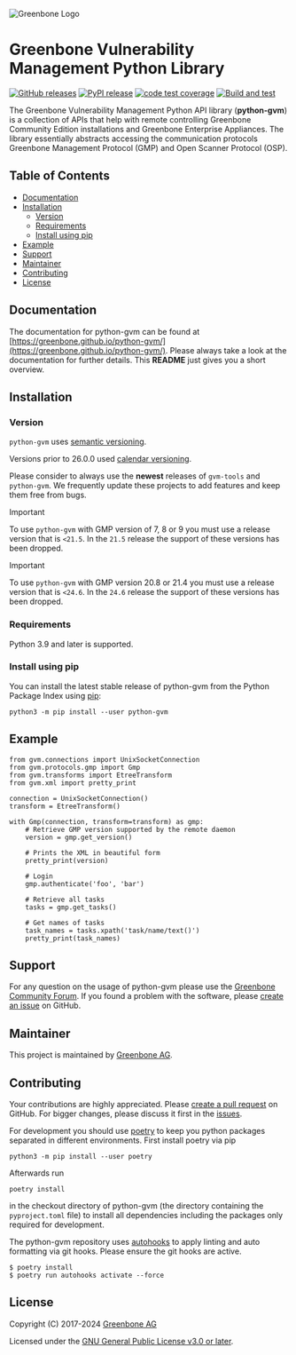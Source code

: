 ![Greenbone Logo](https://www.greenbone.net/wp-content/uploads/gb_new-logo_horizontal_rgb_small.png)

# Greenbone Vulnerability Management Python Library <!-- omit in toc -->

[![GitHub releases](https://img.shields.io/github/release-pre/greenbone/python-gvm.svg)](https://github.com/greenbone/python-gvm/releases)
[![PyPI release](https://img.shields.io/pypi/v/python-gvm.svg)](https://pypi.org/project/python-gvm/)
[![code test coverage](https://codecov.io/gh/greenbone/python-gvm/branch/main/graph/badge.svg)](https://codecov.io/gh/greenbone/python-gvm)
[![Build and test](https://github.com/greenbone/python-gvm/actions/workflows/ci.yml/badge.svg)](https://github.com/greenbone/python-gvm/actions/workflows/ci.yml)

The Greenbone Vulnerability Management Python API library (**python-gvm**) is a
collection of APIs that help with remote controlling Greenbone Community Edition
installations and Greenbone Enterprise Appliances. The library essentially
abstracts accessing the communication protocols Greenbone Management Protocol
(GMP) and Open Scanner Protocol (OSP).

## Table of Contents <!-- omit in toc -->

- [Documentation](#documentation)
- [Installation](#installation)
  - [Version](#version)
  - [Requirements](#requirements)
  - [Install using pip](#install-using-pip)
- [Example](#example)
- [Support](#support)
- [Maintainer](#maintainer)
- [Contributing](#contributing)
- [License](#license)

## Documentation

The documentation for python-gvm can be found at
[https://greenbone.github.io/python-gvm/](https://greenbone.github.io/python-gvm/).
Please always take a look at the documentation for further details. This
**README** just gives you a short overview.

## Installation

### Version

`python-gvm` uses [semantic versioning](https://semver.org/).

Versions prior to 26.0.0 used [calendar versioning](https://calver.org/).

Please consider to always use the **newest** releases of `gvm-tools` and `python-gvm`.
We frequently update these projects to add features and keep them free from bugs.

> [!IMPORTANT]
> To use `python-gvm` with GMP version of 7, 8 or 9 you must use a release version
> that is `<21.5`. In the `21.5` release the support of these versions has been
> dropped.

> [!IMPORTANT]
> To use `python-gvm` with  GMP version 20.8 or 21.4 you must use a release version
> that is `<24.6`. In the `24.6` release the support of these versions has been
> dropped.

### Requirements

Python 3.9 and later is supported.

### Install using pip

You can install the latest stable release of python-gvm from the Python Package
Index using [pip](https://pip.pypa.io/):

    python3 -m pip install --user python-gvm

## Example

```python3
from gvm.connections import UnixSocketConnection
from gvm.protocols.gmp import Gmp
from gvm.transforms import EtreeTransform
from gvm.xml import pretty_print

connection = UnixSocketConnection()
transform = EtreeTransform()

with Gmp(connection, transform=transform) as gmp:
    # Retrieve GMP version supported by the remote daemon
    version = gmp.get_version()

    # Prints the XML in beautiful form
    pretty_print(version)

    # Login
    gmp.authenticate('foo', 'bar')

    # Retrieve all tasks
    tasks = gmp.get_tasks()

    # Get names of tasks
    task_names = tasks.xpath('task/name/text()')
    pretty_print(task_names)
```

## Support

For any question on the usage of python-gvm please use the
[Greenbone Community Forum](https://forum.greenbone.net/c/building-from-source-under-the-hood/gmp/11). If you
found a problem with the software, please
[create an issue](https://github.com/greenbone/python-gvm/issues)
on GitHub.

## Maintainer

This project is maintained by [Greenbone AG](https://www.greenbone.net/).

## Contributing

Your contributions are highly appreciated. Please
[create a pull request](https://github.com/greenbone/python-gvm/pulls) on GitHub.
For bigger changes, please discuss it first in the
[issues](https://github.com/greenbone/python-gvm/issues).

For development you should use [poetry](https://python-poetry.org)
to keep you python packages separated in different environments. First install
poetry via pip

```shell
python3 -m pip install --user poetry
```

Afterwards run

```shell
poetry install
```

in the checkout directory of python-gvm (the directory containing the
`pyproject.toml` file) to install all dependencies including the packages only
required for development.

The python-gvm repository uses [autohooks](https://github.com/greenbone/autohooks)
to apply linting and auto formatting via git hooks. Please ensure the git hooks
are active.

    $ poetry install
    $ poetry run autohooks activate --force

## License

Copyright (C) 2017-2024 [Greenbone AG](https://www.greenbone.net/)

Licensed under the [GNU General Public License v3.0 or later](LICENSE).
